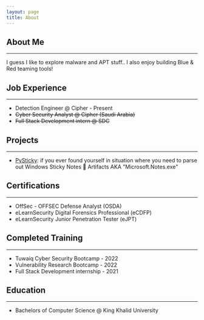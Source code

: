```yaml
---
layout: page
title: About
---
```


## About Me
---
I guess I like to explore malware and APT stuff..
I also enjoy building Blue & Red teaming tools!

## Job Experience
---
- Detection Engineer @ Cipher - Present
- ~~Cyber Security Analyst @ Cipher (Saudi Arabia)~~
- ~~Full Stack Development intern @ SDC~~

## Projects
---
- [PySticky](https://github.com/iiArrow/PySticky): if you ever found yourself in situation where you need to parse out Windows Sticky Notes 📒 Artifacts AKA "Microsoft.Notes.exe"

## Certifications
---
- OffSec - OFFSEC Defense Analyst (OSDA)
- eLearnSecurity Digital Forensics Professional (eCDFP)
- eLearnSecurity Junior Penetration Tester (eJPT)

## Completed Training
---
- Tuwaiq Cyber Security Bootcamp - 2022
- Vulnerability Research Bootcamp - 2022 
- Full Stack Development internship - 2021

## Education
---
- Bachelors of Computer Science @ King Khalid University